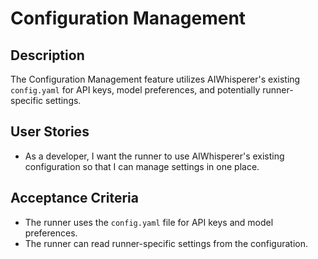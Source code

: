 # Configuration Management

## Description
The Configuration Management feature utilizes AIWhisperer's existing `config.yaml` for API keys, model preferences, and potentially runner-specific settings.

## User Stories
- As a developer, I want the runner to use AIWhisperer's existing configuration so that I can manage settings in one place.

## Acceptance Criteria
- The runner uses the `config.yaml` file for API keys and model preferences.
- The runner can read runner-specific settings from the configuration.